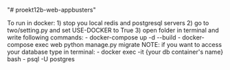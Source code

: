 "# proekt12b-web-appbusters" 

To run in docker:
    1) stop you local redis and postgresql servers
    2) go to two/setting.py and set USE-DOCKER to True
    3) open folder in terminal and write following commands:
        - docker-compose up -d --build
        - docker-compose exec web python manage.py migrate
    NOTE: if you want to access your database type in terminal:
        - docker exec -it {your db container's name} bash
        - psql -U postgres
